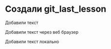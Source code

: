 # Создали git_last_lesson 

Добавили текст

Добавили текст через веб браузер

Добавили текст локально
